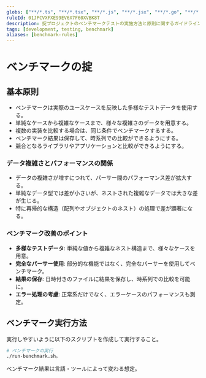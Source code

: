 ```yaml
---
globs: ["**/*.ts", "**/*.tsx", "**/*.js", "**/*.jsx", "**/*.go", "**/*.rs", "**/*.scala"]
ruleId: 01JPCVXFXE99EV6X7F60XVBK8T
description: 掟プロジェクトのベンチマークテストの実施方法と原則に関するガイドライン
tags: [development, testing, benchmark]
aliases: [benchmark-rules]
---
```



# ベンチマークの掟

## 基本原則

- ベンチマークは実際のユースケースを反映した多様なテストデータを使用する。
- 単純なケースから複雑なケースまで、様々な複雑さのデータを用意する。
- 複数の実装を比較する場合は、同じ条件でベンチマークするする。
- ベンチマーク結果は保存して、時系列での比較ができるようにする。
- 競合となるライブラリやアプリケーションと比較ができるようにする。

### データ複雑さとパフォーマンスの関係

- データの複雑さが増すにつれて、パーサー間のパフォーマンス差が拡大する。
- 単純なデータ型では差が小さいが、ネストされた複雑なデータでは大きな差が生じる。
- 特に再帰的な構造（配列やオブジェクトのネスト）の処理で差が顕著になる。

### ベンチマーク改善のポイント

- **多様なテストデータ**: 単純な値から複雑なネスト構造まで、様々なケースを用意。
- **完全なパーサー使用**: 部分的な機能ではなく、完全なパーサーを使用してベンチマーク。
- **結果の保存**: 日時付きのファイルに結果を保存し、時系列での比較を可能に。
- **エラー処理の考慮**: 正常系だけでなく、エラーケースのパフォーマンスも測定。

## ベンチマーク実行方法

実行しやすいように以下のスクリプトを作成して実行すること。

```bash
# ベンチマークの実行
./run-benchmark.sh。
```

ベンチマーク結果は言語・ツールによって変わる想定。